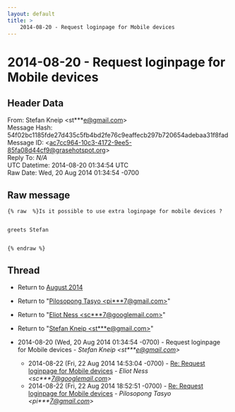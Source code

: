 ```yaml
---
layout: default
title: >
    2014-08-20 - Request loginpage for Mobile devices
---
```


# 2014-08-20 - Request loginpage for Mobile devices

## Header Data

From: Stefan Kneip \<st***e@gmail.com\><br>
Message Hash: 54f02bc1185fde27d435c5fb4bd2fe76c9eaffecb297b720654adebaa31f8fad<br>
Message ID: \<ac7cc964-10c3-4172-9ee5-85fa08d44cf9@grasehotspot.org\><br>
Reply To: _N/A_<br>
UTC Datetime: 2014-08-20 01:34:54 UTC<br>
Raw Date: Wed, 20 Aug 2014 01:34:54 -0700<br>

## Raw message

```
{% raw  %}Is it possible to use extra loginpage for mobile devices ?
 
 
greets Stefan
 
 
{% endraw %}
```

## Thread

+ Return to [August 2014](/archive/2014/08)

+ Return to "[Pilosopong Tasyo <pi***7<span>@</span>gmail.com>](/authors/pi___7_at_gmail_com)"
+ Return to "[Eliot Ness <sc***7<span>@</span>googlemail.com>](/authors/sc___7_at_googlemail_com)"
+ Return to "[Stefan Kneip <st***e<span>@</span>gmail.com>](/authors/st___e_at_gmail_com)"

+ 2014-08-20 (Wed, 20 Aug 2014 01:34:54 -0700) - Request loginpage for Mobile devices - _Stefan Kneip \<st***e@gmail.com\>_
  + 2014-08-22 (Fri, 22 Aug 2014 14:53:04 -0700) - [Re: Request loginpage for Mobile devices](/archive/2014/08/e84d6d039a16ed7e8c196a57ee2b62017acaf935659577e928b897883d3ff4bc) - _Eliot Ness \<sc***7@googlemail.com\>_
  + 2014-08-22 (Fri, 22 Aug 2014 18:52:51 -0700) - [Re: Request loginpage for Mobile devices](/archive/2014/08/d2f1f8068cbcc2891d7166945bb750e5685e9d90c96f283a19c453afe628361e) - _Pilosopong Tasyo \<pi***7@gmail.com\>_

